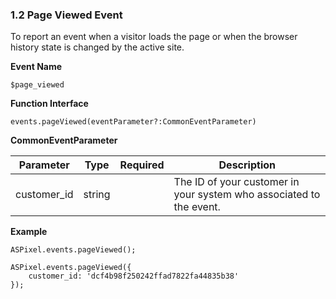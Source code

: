 ### **1.2 Page Viewed Event**

To report an event when a visitor loads the page or when the browser history state is changed by the active site.

**Event Name**

`$page_viewed`

**Function Interface**

`events.pageViewed(eventParameter?:CommonEventParameter)`

**CommonEventParameter**

| Parameter | Type | Required | Description |
| --- | --- | --- | --- |
| customer_id | string |  | The ID of your customer in your system who associated to the event. |

**Example**

```tsx
ASPixel.events.pageViewed();

ASPixel.events.pageViewed({
	customer_id: 'dcf4b98f250242ffad7822fa44835b38'
});
```